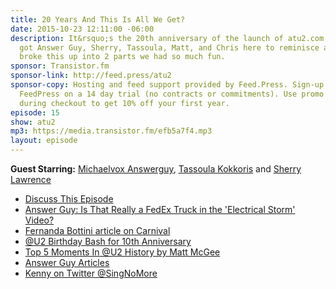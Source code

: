 ```yaml
---
title: 20 Years And This Is All We Get?
date: 2015-10-23 12:11:00 -06:00
description: It&rsquo;s the 20th anniversary of the launch of atu2.com and we&rsquo;ve
  got Answer Guy, Sherry, Tassoula, Matt, and Chris here to reminisce about it. We
  broke this up into 2 parts we had so much fun.
sponsor: Transistor.fm
sponsor-link: http://feed.press/atu2
sponsor-copy: Hosting and feed support provided by Feed.Press. Sign-up today and try
  FeedPress on a 14 day trial (no contracts or commitments). Use promo code "atu2"
  during checkout to get 10% off your first year.
episode: 15
show: atu2
mp3: https://media.transistor.fm/efb5a7f4.mp3
layout: episode
---
```


**Guest Starring:**
[Michaelvox Answerguy](/people/Michael-answerguy),  [Tassoula Kokkoris](/people/Tassoula-Kokkoris) and  [Sherry Lawrence](/people/sherry-lawrence)

* [Discuss This Episode](https://www.reddit.com/r/Goodstuff_fm/comments/3pxocn/the_atu2_podcast_15_20_years_and_this_is_all_we/)
* [Answer Guy: Is That Really a FedEx Truck in the 'Electrical Storm' Video?](http://www.atu2.com/news/answer-guy-is-that-really-a-fedex-truck-in-the-electrical-storm-video.html)
* [Fernanda Bottini article on Carnival](http://www.atu2.com/news/column-off-the-record-vol-15-658.html)
* [@U2 Birthday Bash for 10th Anniversary](http://www.atu2.com/events/05/birthday/)
* [Top 5 Moments In @U2 History by Matt McGee](http://www.atu2.com/news/top-5-moments-in-u2-history.html)
* [Answer Guy Articles](http://www.atu2.com/news/?Page=2&Key=Answer%20Guy&Year=&Cat=&Scope=&Action=Search)
* [Kenny on Twitter @SingNoMore](https://twitter.com/singnomore)
